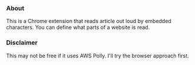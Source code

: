 ### About

This is a Chrome extension that reads article out loud by embedded characters. You can define what parts of a website is read.

### Disclaimer

This may not be free if it uses AWS Polly. I'll try the browser approach first.
